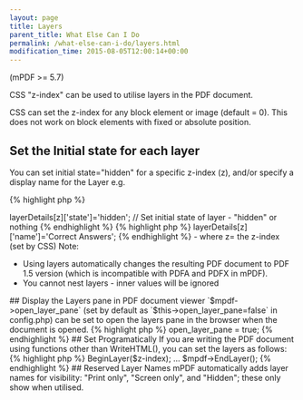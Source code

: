 ```yaml
---
layout: page
title: Layers
parent_title: What Else Can I Do
permalink: /what-else-can-i-do/layers.html
modification_time: 2015-08-05T12:00:14+00:00
---
```


(mPDF &gt;= 5.7)

CSS "z-index" can be used to utilise layers in the PDF document.

CSS can set the z-index for any block element or image (default = 0). This does not work on block elements with fixed or absolute position.

## Set the Initial state for each layer

You can set initial state="hidden" for a specific z-index (z), and/or specify a display name for the Layer e.g.

{% highlight php %}
<?php

$mpdf->layerDetails[z]['state']='hidden';    // Set initial state of layer - "hidden" or nothing
{% endhighlight %}

{% highlight php %}
<?php

$mpdf->layerDetails[z]['name']='Correct Answers';
{% endhighlight %}

- where z= the z-index (set by CSS)

Note:

<ul>
<li>Using layers automatically changes the resulting PDF document to PDF 1.5 version (which is incompatible with PDFA and PDFX in mPDF).</li>
<li>You cannot nest layers - inner values will be ignored</li>
</ul>

## Display the Layers pane in PDF document viewer

`$mpdf-&gt;open_layer_pane` (set by default as `$this->open_layer_pane=false` in <span class="filename">config.php</span>) can be set to open the layers pane in the browser when the document is opened.

{% highlight php %}
<?php

$mpdf->open_layer_pane = true;
{% endhighlight %}

## Set Programatically

If you are writing the PDF document using functions other than WriteHTML(), you can set the layers as follows:

{% highlight php %}
<?php

$mpdf->BeginLayer($z-index);

...

$mpdf->EndLayer();
{% endhighlight %}

## Reserved Layer Names

mPDF automatically adds layer names for visibility: "Print only", "Screen only", and "Hidden"; these only show when utilised.

